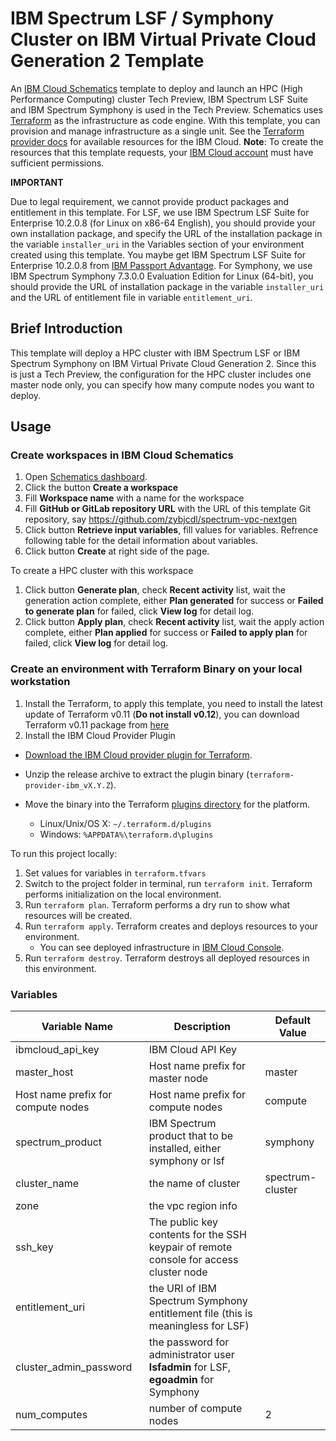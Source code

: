 # IBM Spectrum LSF / Symphony Cluster on IBM Virtual Private Cloud Generation 2 Template

An [IBM Cloud Schematics](https://cloud.ibm.com/docs/schematics?topic=schematics-about-schematics) template to deploy and launch an HPC (High Performance Computing) cluster Tech Preview, IBM Spectrum LSF Suite and IBM Spectrum Symphony is used in the Tech Preview.
Schematics uses [Terraform](https://www.terraform.io/) as the infrastructure as code engine. With this template, you can provision and manage infrastructure as a single unit.
See the [Terraform provider docs](https://ibm-cloud.github.io/tf-ibm-docs/) for available resources for the IBM Cloud. **Note**: To create the resources that this template requests, your [IBM Cloud account](https://cloud.ibm.com/docs/iam?topic=iam-iammanidaccser#iammanidaccser) must have sufficient permissions.

**IMPORTANT**

Due to legal requirement, we cannot provide product packages and entitlement in this template. 
For LSF, we use IBM Spectrum LSF Suite for Enterprise 10.2.0.8 (for Linux on x86-64 English), you should provide your own installation package, and specify the URL of the installation package in the variable `installer_uri` in the Variables section of your environment created using this template.  You maybe get IBM Spectrum LSF Suite for Enterprise 10.2.0.8 from [IBM Passport Advantage](https://www.ibm.com/software/passportadvantage/index.html).
For Symphony, we use IBM Spectrum Symphony 7.3.0.0 Evaluation Edition for Linux (64-bit), you should provide the URL of installation package in the variable `installer_uri` and the URL of entitlement file in variable `entitlement_uri`.

## Brief Introduction
This template will deploy a HPC cluster with IBM Spectrum LSF or IBM Spectrum Symphony on IBM Virtual Private Cloud Generation 2.
Since this is just a Tech Preview, the configuration for the HPC cluster includes one master node only, you can specify how many compute nodes you want to deploy.

## Usage

### Create workspaces in IBM Cloud Schematics
1. Open [Schematics dashboard](https://cloud.ibm.com/schematics).
2. Click the button **Create a workspace**
3. Fill **Workspace name** with a name for the workspace 
4. Fill **GitHub or GitLab repository URL** with the URL of this template Git repository, say https://github.com/zybjcdl/spectrum-vpc-nextgen
5. Click button **Retrieve input variables**, fill values for variables.  Refrence following table for the detail information about variables.
6. Click button **Create** at right side of the page.

To create a HPC cluster with this workspace 
1. Click button **Generate plan**, check **Recent activity** list, wait the generation action complete, either **Plan generated** for success or **Failed to generate plan** for failed, click **View log** for detail log.
2. Click button **Apply plan**, check **Recent activity** list, wait the apply action complete, either **Plan applied** for success or **Failed to apply plan** for failed, click **View log** for detail log.

### Create an environment with Terraform Binary on your local workstation
1. Install the Terraform, to apply this template, you need to install the latest update of Terraform v0.11 (**Do not install v0.12**), you can download Terraform v0.11 package from [here](https://releases.hashicorp.com/terraform/)
2. Install the IBM Cloud Provider Plugin
- [Download the IBM Cloud provider plugin for Terraform](https://github.com/IBM-Bluemix/terraform-provider-ibm/releases).

- Unzip the release archive to extract the plugin binary (`terraform-provider-ibm_vX.Y.Z`).

- Move the binary into the Terraform [plugins directory](https://www.terraform.io/docs/configuration/providers.html#third-party-plugins) for the platform.
    - Linux/Unix/OS X: `~/.terraform.d/plugins`
    - Windows: `%APPDATA%\terraform.d\plugins`

To run this project locally:

1. Set values for variables in `terraform.tfvars`
2. Switch to the project folder in terminal, run `terraform init`.  Terraform performs initialization on the local environment.
2. Run `terraform plan`. Terraform performs a dry run to show what resources will be created.
3. Run `terraform apply`. Terraform creates and deploys resources to your environment.
    * You can see deployed infrastructure in [IBM Cloud Console](https://cloud.ibm.com/classic/devices).
4. Run `terraform destroy`. Terraform destroys all deployed resources in this environment.

### Variables
|Variable Name|Description|Default Value|
|-------------|-----------|-------------|
|ibmcloud_api_key|IBM Cloud API Key||
|master_host|Host name prefix for master node|master|
|Host name prefix for compute nodes|Host name prefix for compute nodes|compute|
|spectrum_product|IBM Spectrum product that to be installed, either symphony or lsf|symphony|
|cluster_name|the name of cluster|spectrum-cluster|
|zone|the vpc region info|
|ssh_key|The public key contents for the SSH keypair of remote console for access cluster node||
|entitlement_uri| the URI of IBM Spectrum Symphony entitlement file (this is meaningless for LSF)||
|cluster_admin_password|the password for administrator user **lsfadmin** for LSF, **egoadmin** for Symphony||
|num_computes|number of compute nodes|2|

